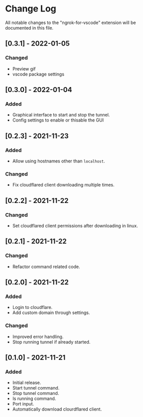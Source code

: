 # Change Log

All notable changes to the "ngrok-for-vscode" extension will be documented in this file.

## [0.3.1] - 2022-01-05

### Changed

- Preview gif
- vscode package settings

## [0.3.0] - 2022-01-04

### Added

- Graphical interface to start and stop the tunnel.
- Config settings to enable or thisable the GUI

## [0.2.3] - 2021-11-23

### Added

- Allow using hostnames other than `localhost`.

### Changed

- Fix cloudflared client downloading multiple times.

## [0.2.2] - 2021-11-22

### Changed

- Set cloudflared client permissions after downloading in linux.

## [0.2.1] - 2021-11-22

### Changed

- Refactor command related code.

## [0.2.0] - 2021-11-22

### Added

- Login to cloudflare.
- Add custom domain through settings.

### Changed

- Improved error handling.
- Stop running tunnel if already started.

## [0.1.0] - 2021-11-21

### Added

- Initial release.
- Start tunnel command.
- Stop tunnel command.
- Is running command.
- Port input.
- Automatically download clourdflared client.
